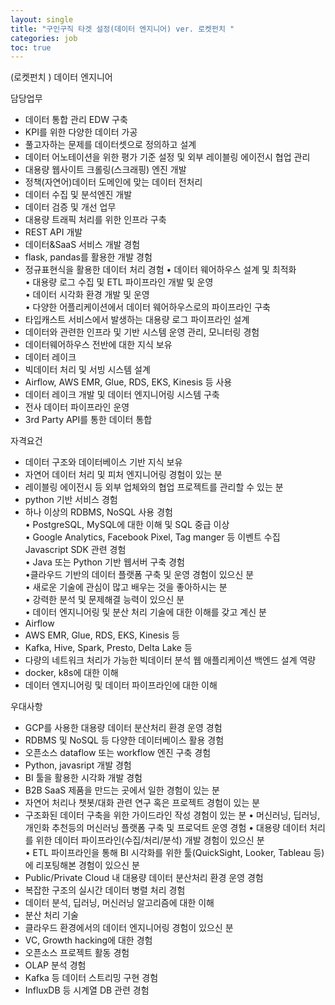 ```yaml
---
layout: single
title: "구인구직 타겟 설정(데이터 엔지니어) ver. 로켓펀치 "
categories: job
toc: true
---
```


(로켓펀치 ) 데이터 엔지니어

담당업무  
- 데이터 통합 관리 EDW 구축    
- KPI를 위한 다양한 데이터 가공  
- 풀고자하는 문제를 데이터셋으로 정의하고 설계  
- 데이터 어노테이션을 위한 평가 기준 설정 및 외부 레이블링 에이전시 협업 관리  
- 대용량 웹사이트 크롤링(스크래핑) 엔진 개발  
- 정책(자연어)데이터 도메인에 맞는 데이터 전처리  
- 데이터 수집 및 분석엔진 개발  
- 데이터 검증 및 개선 업무  
- 대용량 트래픽 처리를 위한 인프라 구축  
- REST API 개발
- 데이터&SaaS 서비스 개발 경험  
- flask, pandas를 활용한 개발 경험  
- 정규표현식을 활용한 데이터 처리 경험
• 데이터 웨어하우스 설계 및 최적화  
• 대용량 로그 수집 및 ETL 파이프라인 개발 및 운영  
• 데이터 시각화 환경 개발 및 운영  
• 다양한 어플리케이션에서 데이터 웨어하우스로의 파이프라인 구축 
- 타입캐스트 서비스에서 발생하는 대용량 로그 파이프라인 설계
- 데이터와 관련한 인프라 및 기반 시스템 운영 관리, 모니터링 경험  
- 데이터웨어하우스 전반에 대한 지식 보유  
- 데이터 레이크 
- 빅데이터 처리 및 서빙 시스템 설계
- Airflow, AWS EMR, Glue, RDS, EKS, Kinesis 등 사용  
- 데이터 레이크 개발 및 데이터 엔지니어링 시스템 구축  
- 전사 데이터 파이프라인 운영  
- 3rd Party API를 통한 데이터 통합  
  

자격요건  
- 데이터 구조와 데이터베이스 기반 지식 보유  
- 자연어 데이터 처리 및 피처 엔지니어링 경험이 있는 분  
- 레이블링 에이전시 등 외부 업체와의 협업 프로젝트를 관리할 수 있는 분  
- python 기반 서비스 경험  
- 하나 이상의 RDBMS, NoSQL 사용 경험  
• PostgreSQL, MySQL에 대한 이해 및 SQL 중급 이상  
• Google Analytics, Facebook Pixel, Tag manger 등 이벤트 수집 Javascript SDK 관련 경험  
• Java 또는 Python 기반 웹서버 구축 경험  
•클라우드 기반의 데이터 플랫폼 구축 및 운영 경험이 있으신 분  
• 새로운 기술에 관심이 많고 배우는 것을 좋아하시는 분  
• 강력한 분석 및 문제해결 능력이 있으신 분  
• 데이터 엔지니어링 및 분산 처리 기술에 대한 이해를 갖고 계신 분  
- Airflow  
- AWS EMR, Glue, RDS, EKS, Kinesis 등  
- Kafka, Hive, Spark, Presto, Delta Lake 등  
- 다량의 네트워크 처리가 가능한 빅데이터 분석 웹 애플리케이션 백엔드 설계 역량  
- docker, k8s에 대한 이해  
- 데이터 엔지니어링 및 데이터 파이프라인에 대한 이해  



우대사항  
-  GCP를 사용한 대용량 데이터 분산처리 환경 운영 경험  
- RDBMS 및 NoSQL 등 다양한 데이터베이스 활용 경험  
- 오픈소스 dataflow 또는 workflow 엔진 구축 경험  
- Python, javasript 개발 경험  
- BI 툴을 활용한 시각화 개발 경험
- B2B SaaS 제품을 만드는 곳에서 일한 경험이 있는 분  
- 자연어 처리나 챗봇/대화 관련 연구 혹은 프로젝트 경험이 있는 분  
- 구조화된 데이터 구축을 위한 가이드라인 작성 경험이 있는 분
• 머신러닝, 딥러닝, 개인화 추천등의 머신러닝 플랫폼 구축 및 프로덕트 운영 경험
• 대용량 데이터 처리를 위한 데이터 파이프라인(수집/처리/분석) 개발 경험이 있으신 분  
• ETL 파이프라인을 통해 BI 시각화를 위한 툴(QuickSight, Looker, Tableau 등)에 리포팅해본 경험이 있으신 분  
- Public/Private Cloud 내 대용량 데이터 분산처리 환경 운영 경험  
- 복잡한 구조의 실시간 데이터 병렬 처리 경험
- 데이터 분석, 딥러닝, 머신러닝 알고리즘에 대한 이해  
- 분산 처리 기술
- 클라우드 환경에서의 데이터 엔지니어링 경험이 있으신 분  
- VC, Growth hacking에 대한 경험  
- 오픈소스 프로젝트 활동 경험  
- OLAP 분석 경험  
- Kafka 등 데이터 스트리밍 구현 경험  
- InfluxDB 등 시계열 DB 관련 경험  


